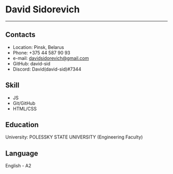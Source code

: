 # David Sidorevich

---

## Contacts
   * Location: Pinsk, Belarus
   * Phone: +375 44 587 90 93
   * e-mail: davidsidorevich@gmail.com
   * GitHub: david-sid
   * Discord: David(david-sid)#7344

## Skill
   * JS
   * Git/GitHub
   * HTML/CSS

## Education 
   University: POLESSKY STATE UNIVERSITY (Engineering Faculty)

## Language
   English - A2
